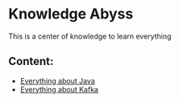 # Knowledge Abyss

This is a center of knowledge to learn everything

## Content:

- [Everything about Java](/java/JAVA.md)
- [Everything about Kafka](/kafka/KAFKA.md)